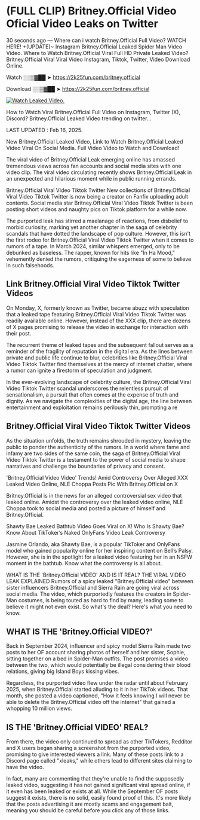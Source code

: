 # (FULL CLIP) Britney.Official Video Oficial Video Leaks on Twitter

30 seconds ago — Where can i watch Britney.Official Full Video? WATCH HERE! +(UPDATE)~ Instagram Britney.Official Leaked Spider Man Video Video. Where to Watch Britney.Official Viral Full HD Private Leaked Video? Britney.Official Viral Viral Video Instagram, Tiktok, Twitter, Video Download Online.

Watch ░░▒▓██ ➤ https://2k25fun.com/britney.official

Download ░░▒▓██ ➤ https://2k25fun.com/britney.official

[![Watch Leaked Video.](https://miro.medium.com/v2/resize:fit:828/format:webp/1*cilzJN44JGOrTw9NJCrNHA.gif "Watch Leaked Video")](https://2k25fun.com/britney.official)

How to Watch Viral Britney.Official Full Video on Instagram, Twitter (X), Discord? Britney.Official Leaked Video trending on twitter...

LAST UPDATED : Feb 16, 2025.

New Britney.Official Leaked Video, Link to Watch Britney.Official Leaked Video Viral On Social Media. Full Video Video to Watch and Download!

The viral video of Britney.Official Leak emerging online has amassed tremendous views across fan accounts and social media sites with one video clip. The viral video circulating recently shows Britney.Official Leak in an unexpected and hilarious moment while in public running errands.

Britney.Official Viral Video Tiktok Twitter New collections of Britney.Official Viral Video Tiktok Twitter is now being a creator on Fanfix uploading adult contents. Social media star Britney.Official Viral Video Tiktok Twitter is been posting short videos and naughty pics on Tiktok platform for a while now.

The purported leak has stirred a maelanage of reactions, from disbelief to morbid curiosity, marking yet another chapter in the saga of celebrity scandals that have dotted the landscape of pop culture. However, this isn't the first rodeo for Britney.Official Viral Video Tiktok Twitter when it comes to rumors of a tape. In March 2024, similar whispers emerged, only to be debunked as baseless. The rapper, known for hits like "In Ha Mood," vehemently denied the rumors, critiquing the eagerness of some to believe in such falsehoods.

## Link Britney.Official Viral Video Tiktok Twitter Videos

On Monday, X, formerly known as Twitter, became abuzz with speculation that a leaked tape featuring Britney.Official Viral Video Tiktok Twitter was readily available online. However, instead of the XXX clip, there are dozens of X pages promising to release the video in exchange for interaction with their post.

The recurrent theme of leaked tapes and the subsequent fallout serves as a reminder of the fragility of reputation in the digital era. As the lines between private and public life continue to blur, celebrities like Britney.Official Viral Video Tiktok Twitter find themselves at the mercy of internet chatter, where a rumor can ignite a firestorm of speculation and judgment.

In the ever-evolving landscape of celebrity culture, the Britney.Official Viral Video Tiktok Twitter scandal underscores the relentless pursuit of sensationalism, a pursuit that often comes at the expense of truth and dignity. As we navigate the complexities of the digital age, the line between entertainment and exploitation remains perilously thin, prompting a re

##  Britney.Official Viral Video Tiktok Twitter Videos

As the situation unfolds, the truth remains shrouded in mystery, leaving the public to ponder the authenticity of the rumors. In a world where fame and infamy are two sides of the same coin, the saga of Britney.Official Viral Video Tiktok Twitter is a testament to the power of social media to shape narratives and challenge the boundaries of privacy and consent.

'Britney.Official Video Video' Trends! Amid Controversy Over Alleged XXX Leaked Video Online, NLE Choppa Posts Pic With Britney.Official on X

Britney.Official is in the news for an alleged controversial sex video that leaked online. Amidst the controversy over the leaked video online, NLE Choppa took to social media and posted a picture of himself and Britney.Official.

Shawty Bae Leaked Bathtub Video Goes Viral on X! Who Is Shawty Bae? Know About TikToker’s Naked OnlyFans Video Leak Controversy

Jasmine Orlando, aka Shawty Bae, is a popular TikToker and OnlyFans model who gained popularity online for her inspiring content on Bell’s Palsy. However, she is in the spotlight for a leaked video featuring her in an NSFW moment in the bathtub. Know what the controversy is all about.

WHAT IS THE 'Britney.Official VIDEO' AND IS IT REAL? THE VIRAL VIDEO LEAK EXPLAINED Rumors of a spicy leaked "Britney.Official video" between sister influencers Britney.Official and Sierra Rain are going viral across social media. The video, which purportedly features the creators in Spider-Man costumes, is being touted as hard to find by many, leading some to believe it might not even exist. So what's the deal? Here's what you need to know.

## WHAT IS THE 'Britney.Official VIDEO?'

Back in September 2024, influencer and spicy model Sierra Rain made two posts to her OF account sharing photos of herself and her sister, Sophie, sitting together on a bed in Spider-Man outfits. The post promises a video between the two, which would potentially be illegal considering their blood relations, giving big Island Boys kissing vibes.

Regardless, the purported video flew under the radar until about February 2025, when Britney.Official started alluding to it in her TikTok videos. That month, she posted a video captioned, "How it feels knowing I will never be able to delete the Britney.Official video off the internet" that gained a whopping 10 million views.

## IS THE 'Britney.Official VIDEO' REAL?

From there, the video only continued to spread as other TikTokers, Redditor and X users began sharing a screenshot from the purported video, promising to give interested viewers a link. Many of these posts link to a Discord page called "xleaks," while others lead to different sites claiming to have the video.

In fact, many are commenting that they're unable to find the supposedly leaked video, suggesting it has not gained significant viral spread online, if it even has been leaked or exists at all. While the September OF posts suggest it exists, there is no solid, easily found proof of this. It's more likely that the posts advertising it are mostly scams and engagement bait, meaning you should be careful before you click any of those links.